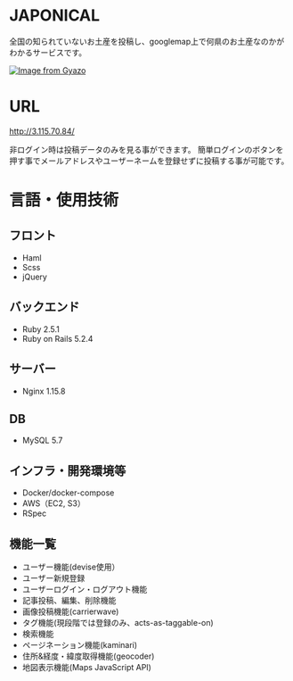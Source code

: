 # JAPONICAL

全国の知られていないお土産を投稿し、googlemap上で何県のお土産なのかがわかるサービスです。

[![Image from Gyazo](https://i.gyazo.com/12f9d51897ff4182af81738a16a28e7a.jpg)](https://gyazo.com/12f9d51897ff4182af81738a16a28e7a)

# URL
http://3.115.70.84/

非ログイン時は投稿データのみを見る事ができます。
簡単ログインのボタンを押す事でメールアドレスやユーザーネームを登録せずに投稿する事が可能です。

# 言語・使用技術

## フロント
* Haml
* Scss
* jQuery

## バックエンド
* Ruby 2.5.1
* Ruby on Rails 5.2.4

## サーバー
* Nginx 1.15.8

## DB
* MySQL 5.7

## インフラ・開発環境等
* Docker/docker-compose
* AWS（EC2, S3）
* RSpec

## 機能一覧
* ユーザー機能(devise使用）
* ユーザー新規登録
* ユーザーログイン・ログアウト機能
* 記事投稿、編集、削除機能
* 画像投稿機能(carrierwave)
* タグ機能(現段階では登録のみ、acts-as-taggable-on)
* 検索機能
* ページネーション機能(kaminari)
* 住所&経度・緯度取得機能(geocoder)　　
* 地図表示機能(Maps JavaScript API) 
